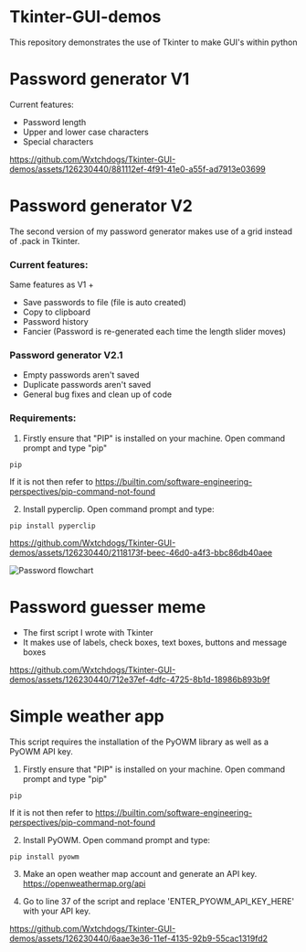 # Tkinter-GUI-demos
This repository demonstrates the use of Tkinter to make GUI's within python

# Password generator V1
Current features:
* Password length
* Upper and lower case characters
* Special characters

https://github.com/Wxtchdogs/Tkinter-GUI-demos/assets/126230440/881112ef-4f91-41e0-a55f-ad7913e03699
# Password generator V2
The second version of my password generator makes use of a grid instead of .pack in Tkinter.

### Current features:
Same features as V1 +
* Save passwords to file (file is auto created)
* Copy to clipboard
* Password history
* Fancier (Password is re-generated each time the length slider moves)
### Password generator V2.1
* Empty passwords aren't saved
* Duplicate passwords aren't saved
* General bug fixes and clean up of code
### Requirements:
1. Firstly ensure that "PIP" is installed on your machine. Open command prompt and type "pip"
```
pip
```
If it is not then refer to https://builtin.com/software-engineering-perspectives/pip-command-not-found

2. Install pyperclip. Open command prompt and type:
```
pip install pyperclip
```

https://github.com/Wxtchdogs/Tkinter-GUI-demos/assets/126230440/2118173f-beec-46d0-a4f3-bbc86db40aee

![Password flowchart](https://github.com/Wxtchdogs/Tkinter-GUI-demos/assets/126230440/daf47765-98d8-4db0-9d71-bdbf7cde493d)

# Password guesser meme
* The first script I wrote with Tkinter
* It makes use of labels, check boxes, text boxes, buttons and message boxes

https://github.com/Wxtchdogs/Tkinter-GUI-demos/assets/126230440/712e37ef-4dfc-4725-8b1d-18986b893b9f

# Simple weather app

This script requires the installation of the PyOWM library as well as a PyOWM API key.

1. Firstly ensure that "PIP" is installed on your machine. Open command prompt and type "pip"
```
pip
```
If it is not then refer to https://builtin.com/software-engineering-perspectives/pip-command-not-found

2. Install PyOWM. Open command prompt and type:
```
pip install pyowm
```

3. Make an open weather map account and generate an API key. https://openweathermap.org/api

4. Go to line 37 of the script and replace 'ENTER_PYOWM_API_KEY_HERE' with your API key.

https://github.com/Wxtchdogs/Tkinter-GUI-demos/assets/126230440/6aae3e36-11ef-4135-92b9-55cac1319fd2
